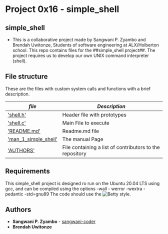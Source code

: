 # Project 0x16 - simple_shell
## simple_shell
* This is a collaborative project made by Sangwani P. Zyambo and Brendah Uwitonze, Students of software engineering at ALX/Holberton school. This repo contains files for the ##simple_shell project##. The project requires us to develop our own UNIX command interpreter (shell).

## File structure

These are the files with custom system calls and functions with a brief description.

|  ***file***  | ***Description***     |
|-------------|------------------------|
| ['shell.h'](./shell.h) | Header file with prototypes |
| ['shell.c'](./shell.c) | Main File to execute |
| ['README.md'](./README.md) | Readme.md file |
| ['man_1_simple_shell'](./man_1_simple_shell) | The manual Page |
| ['AUTHORS'](./AUTHORS) | File containing a list of contributors to the repository |

## Requirements
This simple_shell project is designed ro run on the Ubuntu 20.04 LTS using gcc, and can be compiled using the options -wall - werror -wextra -pedantic -std=gnu89
The code should use the ![Betty style](https://github.com/holbertonschool/Bettty).

## Authors
* **Sangwani P. Zyambo** - [sangwani-coder](https://github.com/sangwani-coder)
* **Brendah Uwitonze**
